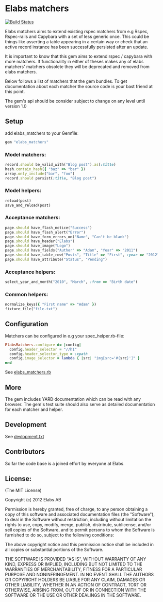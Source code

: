 # Elabs matchers

[![Build Status](https://secure.travis-ci.org/elabs/elabs_matchers.png)](http://travis-ci.org/elabs/elabs_matchers)

Elabs matchers aims to extend existing rspec matchers from e.g Rspec, Rspec-rails and Capybara with a set
of less generic once. This could be things like asserting a table appearing in a certain way or check that
an active record instance has been successfully persisted after an update.

It is important to know that this gem aims to extend rspec / capybara with more matchers. If functionality in either of theses
makes any of elabs matchers' matchers obsolete they will be deprecated and removed from elabs matchers.

Below follows a list of matchers that the gem bundles. To get documentation about each matcher the source code is
your bast friend at this point.

The gem's api should be consider subject to change on any level until version 1.0

## Setup

add elabs_matchers to your Gemfile:

```ruby
gem "elabs_matchers"
```

### Model matchers:
```ruby
record.should be_valid_with("Blog post").as(:title)
hash.contain_hash({ "baz" => "bar" })
array.only_include("bar", "foo")
record.should persist(:title, "Blog post")
```

### Model helpers:
```ruby
reload(post)
save_and_reload(post)
```

### Acceptance matchers:
```ruby
page.should have_flash_notice("Success")
page.should have_flash_alert("Error")
page.should have_form_errors_on("Name", "Can't be blank")
page.should have_header("Elabs")
page.should have_image("Logo")
page.should have_fields("Author" => "Adam", "Year" => "2011")
page.should have_table_row("Posts", "Title" => "First", :year => "2012")
page.should have_attribute("Status", "Pending")
```

### Acceptance helpers:
```ruby
select_year_and_month("2010", "March", :from => "Birth date")
```

### Common helpers:
```ruby
normalize_keys({ "First name" => "Adam" })
fixture_file("file.txt")
```

## Configuration

Matchers can be configured in e.g your spec_helper.rb-file:

```ruby
ElabsMatchers.configure do |config|
  config.header_selector = "//h1"
  config.header_selector_type = :xpath
  config.image_selector = lambda { |src| "img[src='#{src}']" }
end
```

See [elabs_matchers.rb](https://github.com/elabs/elabs_matchers/blob/master/lib/elabs_matchers.rb)


## More
The gem includes YARD documentation which can be read with any browser.
The gem's test suite should also serve as detailed documentation for each matcher and helper.


## Development

See [devlopment.txt](https://github.com/elabs/elabs_matchers/blob/master/development.rb)

## Contributors

So far the code base is a joined effort by everyone at Elabs.

## License:

 (The MIT License)

 Copyright (c) 2012 Elabs AB

 Permission is hereby granted, free of charge, to any person obtaining
 a copy of this software and associated documentation files (the
 "Software"), to deal in the Software without restriction, including
 without limitation the rights to use, copy, modify, merge, publish,
 distribute, sublicense, and/or sell copies of the Software, and to
 permit persons to whom the Software is furnished to do so, subject to
 the following conditions:

 The above copyright notice and this permission notice shall be
 included in all copies or substantial portions of the Software.

 THE SOFTWARE IS PROVIDED "AS IS", WITHOUT WARRANTY OF ANY KIND,
 EXPRESS OR IMPLIED, INCLUDING BUT NOT LIMITED TO THE WARRANTIES OF
 MERCHANTABILITY, FITNESS FOR A PARTICULAR PURPOSE AND NONINFRINGEMENT.
 IN NO EVENT SHALL THE AUTHORS OR COPYRIGHT HOLDERS BE LIABLE FOR ANY
 CLAIM, DAMAGES OR OTHER LIABILITY, WHETHER IN AN ACTION OF CONTRACT,
 TORT OR OTHERWISE, ARISING FROM, OUT OF OR IN CONNECTION WITH THE
 SOFTWARE OR THE USE OR OTHER DEALINGS IN THE SOFTWARE.
